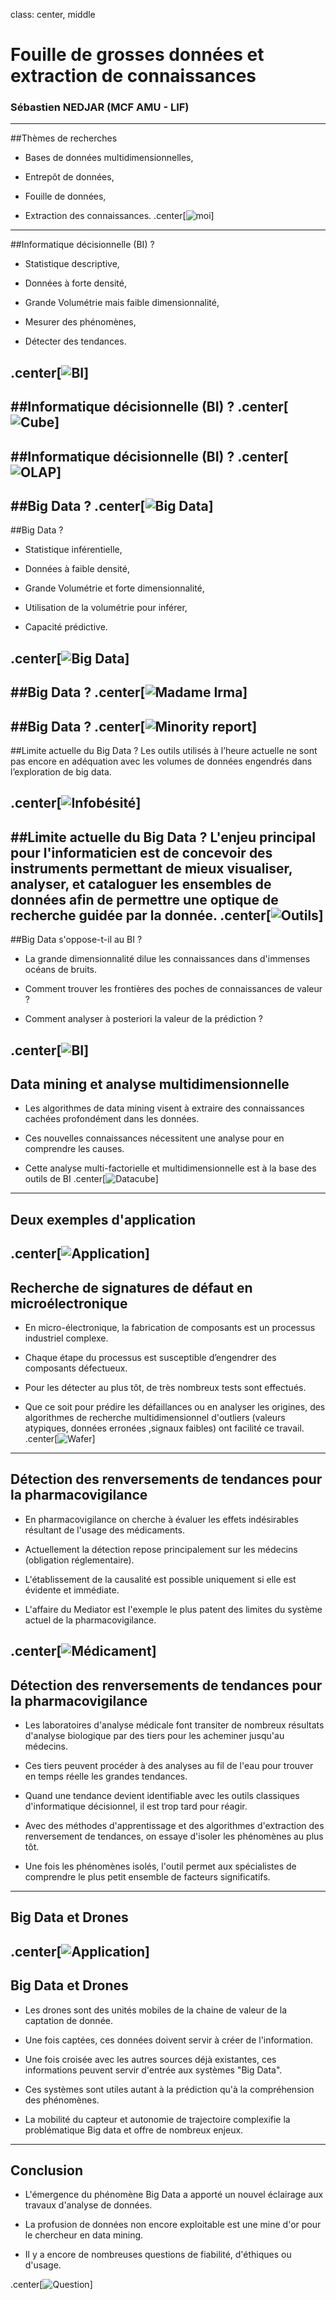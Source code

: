 
class: center, middle

# Fouille de grosses données et extraction de connaissances
### Sébastien NEDJAR (MCF AMU - LIF)
---

##Thèmes de recherches
- Bases de données multidimensionnelles,

- Entrepôt de données,

- Fouille de données,

- Extraction des connaissances.
.center[![moi](moi.png)]
---

##Informatique décisionnelle (BI) ?
- Statistique descriptive,

- Données à forte densité,

- Grande Volumétrie mais faible dimensionnalité, 

- Mesurer des phénomènes, 

- Détecter des tendances.

.center[![BI](bi2.png)]
---

##Informatique décisionnelle (BI) ?
.center[![Cube](cube.gif)]
---

##Informatique décisionnelle (BI) ?
.center[![OLAP](OLAP.gif)]
---

##Big Data ?
.center[![Big Data](bigdata2.jpg)]
---

##Big Data ?
- Statistique inférentielle, 

- Données à faible densité, 

- Grande Volumétrie et forte dimensionnalité,

- Utilisation de la volumétrie pour inférer,

- Capacité prédictive.

.center[![Big Data](bigdata1.jpg)]
---

##Big Data ?
.center[![Madame Irma](madameirma.jpg)]
---

##Big Data ?
.center[![Minority report](minority-report.jpg)]
---

##Limite actuelle du Big Data ?
Les outils utilisés à l’heure actuelle ne sont pas encore en adéquation avec les volumes de données engendrés dans l’exploration de big data. 

.center[![Infobésité](infobesite.jpg)]
---

##Limite actuelle du Big Data ?
L'enjeu principal pour l'informaticien est de concevoir des instruments permettant de mieux visualiser, analyser, et cataloguer les ensembles de données 
afin de permettre une optique de recherche guidée par la donnée.
.center[![Outils](outils.jpg)]
---

##Big Data s'oppose-t-il au BI ?
- La grande dimensionnalité dilue les connaissances dans d'immenses océans de bruits.

- Comment trouver les frontières des poches de connaissances de valeur ?

- Comment analyser à posteriori la valeur de la prédiction ?

.center[![BI](bi.jpg)]
---

## Data mining et analyse multidimensionnelle 
- Les algorithmes de data mining visent à extraire des connaissances cachées profondément dans les données.

- Ces nouvelles connaissances nécessitent une analyse pour en comprendre les causes.

- Cette analyse multi-factorielle et multidimensionnelle est à la base des outils de BI
.center[![Datacube](datacube.jpg)]
---

## Deux exemples d'application
.center[![Application](datamining.jpg)]
---

## Recherche de signatures de défaut en microélectronique
 - En micro-électronique, la fabrication de composants est un processus industriel complexe.
 
 - Chaque étape du processus est susceptible d’engendrer des composants défectueux.
 
 - Pour les détecter au plus tôt, de très nombreux tests sont effectués.
 
 - Que ce soit pour prédire les défaillances ou en analyser les origines, des algorithmes de recherche multidimensionnel d'outliers (valeurs atypiques, données erronées ,signaux faibles) ont facilité ce travail.
.center[![Wafer](wafer.jpg)]  
---

## Détection des renversements de tendances pour la pharmacovigilance
- En pharmacovigilance on cherche à évaluer les effets indésirables résultant de l'usage des médicaments.

- Actuellement la détection repose principalement sur les médecins (obligation réglementaire). 

- L'établissement de la causalité est possible uniquement si elle est évidente et immédiate.

- L'affaire du Mediator est l'exemple le plus patent des limites du système actuel de la pharmacovigilance.

.center[![Médicament](medicaments.jpg)]   
---

## Détection des renversements de tendances pour la pharmacovigilance
- Les laboratoires d'analyse médicale font transiter de nombreux résultats d'analyse biologique par des tiers pour les acheminer jusqu'au médecins.

- Ces tiers peuvent procéder à des analyses au fil de l'eau pour trouver en temps réelle les grandes tendances.

- Quand une tendance devient identifiable avec les outils classiques d'informatique décisionnel, il est trop tard pour réagir.

- Avec des méthodes d'apprentissage et des algorithmes d'extraction des renversement de tendances, on essaye d'isoler les phénomènes au plus tôt. 

- Une fois les phénomènes isolés, l'outil permet aux spécialistes de comprendre le plus petit ensemble de facteurs significatifs.   
---

## Big Data et Drones
.center[![Application](drone.png)]
---

## Big Data et Drones
- Les drones sont des unités mobiles de la chaine de valeur de la captation de donnée.

- Une fois captées, ces données doivent servir à créer de l'information.

- Une fois croisée avec les autres sources déjà existantes, ces informations peuvent servir d'entrée aux systèmes "Big Data".

- Ces systèmes sont utiles autant à la prédiction qu'à la compréhension des phénomènes.

- La mobilité du capteur et autonomie de trajectoire complexifie la problématique Big data et offre de nombreux enjeux. 
---

## Conclusion
- L'émergence du phénomène Big Data a apporté un nouvel éclairage aux travaux d'analyse de données.

- La profusion de données non encore exploitable est une mine d'or pour le chercheur en data mining.

- Il y a encore de nombreuses questions de fiabilité, d'éthiques ou d'usage.

.center[![Question](question.jpg)]
